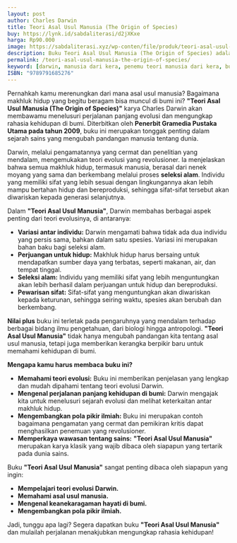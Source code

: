 ```yaml
---
layout: post
author: Charles Darwin
title: Teori Asal Usul Manusia (The Origin of Species)
buy: https://lynk.id/sabdaliterasi/d2jXKxe
harga: Rp90.000
image: https://sabdaliterasi.xyz/wp-conten/file/produk/teori-asal-usul-manusia-the-origin-of-species.jpg
description: Buku Teori Asal Usul Manusia (The Origin of Species) adalah dokumentasi lengkap hasil penelitian panjang Charles Darwin tentang asal-usul makhluk hidup.
permalink: /teori-asal-usul-manusia-the-origin-of-species/
keyword: [darwin, manusia dari kera, penemu teori manusia dari kera, buku sejarah manusia, buku evolusi manusia, buku biologi terbaik]
ISBN: "9789791685276"
---
```

Pernahkah kamu merenungkan dari mana asal usul manusia? Bagaimana makhluk hidup yang begitu beragam bisa muncul di bumi ini?  **"Teori Asal Usul Manusia (The Origin of Species)"** karya Charles Darwin akan membawamu menelusuri perjalanan panjang evolusi dan mengungkap rahasia kehidupan di bumi. Diterbitkan oleh **Penerbit Gramedia Pustaka Utama pada tahun 2009**, buku ini merupakan tonggak penting dalam sejarah sains yang mengubah pandangan manusia tentang dunia.

Darwin, melalui pengamatannya yang cermat dan penelitian yang mendalam,  mengemukakan teori evolusi yang revolusioner. Ia  menjelaskan  bahwa  semua  makhluk  hidup,  termasuk  manusia,  berasal  dari  nenek  moyang  yang  sama  dan  berkembang  melalui  proses  **seleksi  alam**.  Individu  yang  memiliki  sifat  yang  lebih  sesuai  dengan  lingkungannya  akan  lebih  mampu  bertahan  hidup  dan  bereproduksi,  sehingga  sifat-sifat  tersebut  akan  diwariskan  kepada  generasi  selanjutnya.

Dalam  **"Teori Asal Usul Manusia"**,  Darwin  membahas  berbagai  aspek  penting  dari  teori  evolusinya,  di  antaranya:

* **Variasi  antar  individu:**  Darwin  mengamati  bahwa  tidak  ada  dua  individu  yang  persis  sama,  bahkan  dalam  satu  spesies.  Variasi  ini  merupakan  bahan  baku  bagi  seleksi  alam.
* **Perjuangan  untuk  hidup:**  Makhluk  hidup  harus  bersaing  untuk  mendapatkan  sumber  daya  yang  terbatas,  seperti  makanan,  air,  dan  tempat  tinggal.
* **Seleksi  alam:**  Individu  yang  memiliki  sifat  yang  lebih  menguntungkan  akan  lebih  berhasil  dalam  perjuangan  untuk  hidup  dan  bereproduksi.
* **Pewarisan  sifat:**  Sifat-sifat  yang  menguntungkan  akan  diwariskan  kepada  keturunan,  sehingga  seiring  waktu,  spesies  akan  berubah  dan  berkembang.

**Nilai  plus**  buku  ini  terletak  pada  pengaruhnya  yang  mendalam  terhadap  berbagai  bidang  ilmu  pengetahuan,  dari  biologi  hingga  antropologi.  **"Teori  Asal  Usul  Manusia"**  tidak  hanya  mengubah  pandangan  kita  tentang  asal  usul  manusia,  tetapi  juga  memberikan  kerangka  berpikir  baru  untuk  memahami  kehidupan  di  bumi.

**Mengapa  kamu  harus  membaca  buku  ini?**

* **Memahami  teori  evolusi:**  Buku  ini  memberikan  penjelasan  yang  lengkap  dan  mudah  dipahami  tentang  teori  evolusi  Darwin.
* **Mengenal  perjalanan  panjang  kehidupan  di  bumi:**  Darwin  mengajak  kita  untuk  menelusuri  sejarah  evolusi  dan  melihat  keterkaitan  antar  makhluk  hidup.
* **Mengembangkan  pola  pikir  ilmiah:**  Buku  ini  merupakan  contoh  bagaimana  pengamatan  yang  cermat  dan  pemikiran  kritis  dapat  menghasilkan  penemuan  yang  revolusioner.
* **Memperkaya  wawasan  tentang  sains:**  **"Teori  Asal  Usul  Manusia"**  merupakan  karya  klasik  yang  wajib  dibaca  oleh  siapapun  yang  tertarik  pada  dunia  sains.

Buku  **"Teori  Asal  Usul  Manusia"**  sangat  penting  dibaca  oleh  siapapun  yang  ingin:

* **Mempelajari  teori  evolusi  Darwin.**
* **Memahami  asal  usul  manusia.**
* **Mengenal  keanekaragaman  hayati  di  bumi.**
* **Mengembangkan  pola  pikir  ilmiah.**

Jadi,  tunggu  apa  lagi?  Segera  dapatkan  buku  **"Teori  Asal  Usul  Manusia"**  dan  mulailah  perjalanan  menakjubkan  mengungkap  rahasia  kehidupan!
